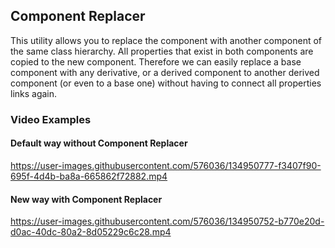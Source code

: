 ## Component Replacer

This utility allows you to replace the component with another component of the same class hierarchy.
All properties that exist in both components are copied to the new component.
Therefore we can easily replace a base component with any derivative, or a derived component to another
derived component (or even to a base one) without having to connect all properties links again.

### Video Examples

#### Default way without Component Replacer
https://user-images.githubusercontent.com/576036/134950777-f3407f90-695f-4d4b-ba8a-665862f72882.mp4

#### New way with Component Replacer
https://user-images.githubusercontent.com/576036/134950752-b770e20d-d0ac-40dc-80a2-8d05229c6c28.mp4
